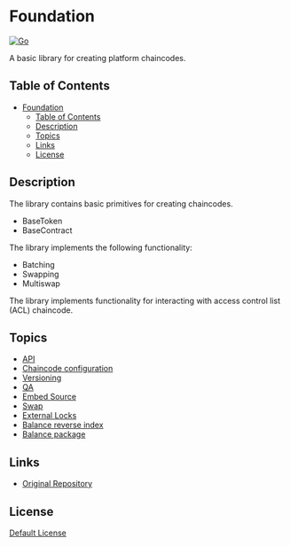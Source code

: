 # Foundation

[![Go](https://github.com/anoideaopen/foundation/actions/workflows/go.yml/badge.svg?branch=main)](https://github.com/anoideaopen/foundation/actions/workflows/go.yml)

A basic library for creating platform chaincodes.

## Table of Contents
- [Foundation](#foundation)
  - [Table of Contents](#table-of-contents)
  - [Description](#description)
  - [Topics](#topics)
  - [Links](#links)
  - [License](#license)

## Description

The library contains basic primitives for creating chaincodes.

* BaseToken
* BaseContract

The library implements the following functionality:

* Batching
* Swapping
* Multiswap

The library implements functionality for interacting with access control list (ACL) chaincode.

## Topics

* [API](doc/api.md)
* [Chaincode configuration](doc/cc_cfg.md)
* [Versioning](doc/versioning.md)
* [QA](doc/qa.md)
* [Embed Source](doc/embed.md)
* [Swap](doc/swap.md)
* [External Locks](doc/external-locks.md)
* [Balance reverse index](doc/balance-indexing.md)
* [Balance package](core/balance/balance-indexing.md)

## Links

* [Original Repository](https://github.com/anoideaopen/foundation)

## License

[Default License](LICENSE)
